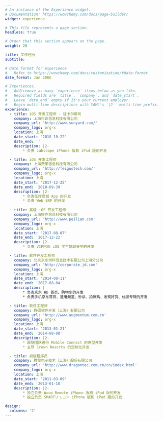 ```yaml
---
# An instance of the Experience widget.
# Documentation: https://wowchemy.com/docs/page-builder/
widget: experience

# This file represents a page section.
headless: true

# Order that this section appears on the page.
weight: 20

title: 工作经历
subtitle:

# Date format for experience
#   Refer to https://wowchemy.com/docs/customization/#date-format
date_format: Jan 2006

# Experiences.
#   Add/remove as many `experience` items below as you like.
#   Required fields are `title`, `company`, and `date_start`.
#   Leave `date_end` empty if it's your current employer.
#   Begin multi-line descriptions with YAML's `|2-` multi-line prefix.
experience:
  - title: iOS 开发工程师 - 驻卡尔蔡司
    company: 上海科匠信息科技有限公司
    company_url: 'http://www.sunyard.com/'
    company_logo: org-x
    location: 上海
    date_start: '2018-10-22'
    date_end: ''
    description: |2-
        * 负责 Labscope iPhone 版和 iPad 版的开发

  - title: iOS 开发工程师
    company: 上海费果信息科技有限公司
    company_url: 'http://feiguotech.com/'
    company_logo: org-x
    location: 上海
    date_start: '2017-12-25'
    date_end: '2018-09-30'
    description: |2-
        * 负责花伴商城 App 的开发
        * 负责 Web ERP 的开发
        
  - title: 高级 iOS 开发工程师
    company: 上海妙克信息科技有限公司
    company_url: 'http://www.peilian.com'
    company_logo: org-x
    location: 上海
    date_start: '2017-08-07'
    date_end: '2017-12-22'
    description: |2-
        * 负责 VIP陪练 iOS 学生端聊天室的开发

  - title: 软件开发工程师
    company: 北京京东尚科信息技术有限公司上海分公司
    company_url: 'http://corporate.jd.com'
    company_logo: org-x
    location: 上海
    date_start: '2014-08-11'
    date_end: '2017-08-04'
    description: |
        * 负责京东 HD 首页、购物车的开发
        * 负责手机京东首页、通用频道、秒杀、拍照购、发现好货、优品专辑的开发

  - title: 软件工程师
    company: 群硕软件开发（上海）有限公司
    company_url: 'http://www.augmentum.com.cn'
    company_logo: org-x
    location: 上海
    date_start: '2013-01-21'
    date_end: '2014-08-08'
    description: |2-
        * 跟随团队进行 Mobile Connect 的原型开发
        * 主导 Crown Resorts 的定制化开发

  - title: 初级程序员
    company: 腾龙电子技术（上海）股份有限公司
    company_url: 'http://www.dragontec.com.cn/cn/index.html'
    company_logo: org-x
    location: 上海
    date_start: '2011-03-09'
    date_end: '2013-01-18'
    description: |2-
        * 独立负责 Wooo Remote iPhone 版和 iPad 版的开发
        * 独立负责 SMARTリモコン iPhone 版和 iPad 版的开发

design:
  columns: '2'
---
```

